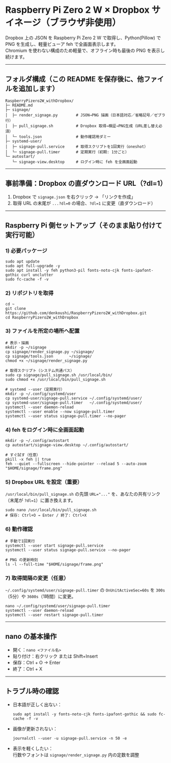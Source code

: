 # Raspberry Pi Zero 2 W × Dropbox サイネージ（ブラウザ非使用）

Dropbox 上の JSON を Raspberry Pi Zero 2 W で取得し、Python(Pillow) で PNG を生成し、軽量ビューア feh で全画面表示します。  
Chromium を使わない構成のため軽量で、オフライン時も最後の PNG を表示し続けます。

---

## フォルダ構成（この README を保存後に、他ファイルを追加します）

    RaspberryPizero2W_withDropbox/
    ├─ README.md
    ├─ signage/
    │  ├─ render_signage.py        # JSON→PNG 描画（日本語対応／省略記号／ゼブラ行）
    │  ├─ pull_signage.sh          # Dropbox 取得→検証→PNG生成（URL差し替え必須）
    │  └─ tools.json               # 動作確認用ダミー
    ├─ systemd-user/
    │  ├─ signage-pull.service     # 取得スクリプトを1回実行（oneshot）
    │  └─ signage-pull.timer       # 定期実行（初期: 1分ごと）
    └─ autostart/
       └─ signage-view.desktop     # ログイン時に feh を全画面起動

---

## 事前準備：Dropbox の直ダウンロード URL（?dl=1）
1. Dropbox で `signage.json` を右クリック → 「リンクを作成」  
2. 取得 URL の末尾が `...?dl=0` の場合、`?dl=1` に変更（直ダウンロード）

---

## Raspberry Pi 側セットアップ（そのまま貼り付けて実行可能）

### 1) 必要パッケージ
    sudo apt update
    sudo apt full-upgrade -y
    sudo apt install -y feh python3-pil fonts-noto-cjk fonts-ipafont-gothic curl unclutter
    sudo fc-cache -f -v

### 2) リポジトリを取得
    cd ~
    git clone https://github.com/denkoushi/RaspberryPizero2W_withDropbox.git
    cd RaspberryPizero2W_withDropbox

### 3) ファイルを所定の場所へ配置
    # 表示・描画
    mkdir -p ~/signage
    cp signage/render_signage.py ~/signage/
    cp signage/tools.json       ~/signage/
    chmod +x ~/signage/render_signage.py

    # 取得スクリプト（システム共通パス）
    sudo cp signage/pull_signage.sh /usr/local/bin/
    sudo chmod +x /usr/local/bin/pull_signage.sh

    # systemd --user（定期実行）
    mkdir -p ~/.config/systemd/user
    cp systemd-user/signage-pull.service ~/.config/systemd/user/
    cp systemd-user/signage-pull.timer   ~/.config/systemd/user/
    systemctl --user daemon-reload
    systemctl --user enable --now signage-pull.timer
    systemctl --user status signage-pull.timer --no-pager

### 4) feh をログイン時に全画面起動
    mkdir -p ~/.config/autostart
    cp autostart/signage-view.desktop ~/.config/autostart/

    # すぐ試す（任意）
    pkill -x feh || true
    feh --quiet --fullscreen --hide-pointer --reload 5 --auto-zoom "$HOME/signage/frame.png"

### 5) Dropbox URL を設定（重要）
`/usr/local/bin/pull_signage.sh` の先頭 `URL="..."` を、あなたの共有リンク（末尾が `?dl=1`）に置き換えます。

    sudo nano /usr/local/bin/pull_signage.sh
    # 保存: Ctrl+O → Enter / 終了: Ctrl+X

### 6) 動作確認
    # 手動で1回実行
    systemctl --user start signage-pull.service
    systemctl --user status signage-pull.service --no-pager

    # PNG の更新時刻
    ls -l --full-time "$HOME/signage/frame.png"

### 7) 取得間隔の変更（任意）
`~/.config/systemd/user/signage-pull.timer` の `OnUnitActiveSec=60s` を `300s`（5分）や `3600s`（1時間）に変更。

    nano ~/.config/systemd/user/signage-pull.timer
    systemctl --user daemon-reload
    systemctl --user restart signage-pull.timer

---

## nano の基本操作
- 開く：`nano <ファイル名>`  
- 貼り付け：右クリック または Shift+Insert  
- 保存：Ctrl + O → Enter  
- 終了：Ctrl + X  

---

## トラブル時の確認
- 日本語が正しく出ない：
  
      sudo apt install -y fonts-noto-cjk fonts-ipafont-gothic && sudo fc-cache -f -v

- 画像が更新されない：
  
      journalctl --user -u signage-pull.service -n 50 -e

- 表示を軽くしたい：  
  行数やフォントは `signage/render_signage.py` 内の定数を調整
